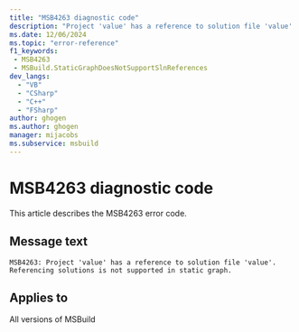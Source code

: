 ```yaml
---
title: "MSB4263 diagnostic code"
description: "Project 'value' has a reference to solution file 'value'. Referencing solutions is not supported in static graph."
ms.date: 12/06/2024
ms.topic: "error-reference"
f1_keywords:
 - MSB4263
 - MSBuild.StaticGraphDoesNotSupportSlnReferences
dev_langs:
  - "VB"
  - "CSharp"
  - "C++"
  - "FSharp"
author: ghogen
ms.author: ghogen
manager: mijacobs
ms.subservice: msbuild
---
```


# MSB4263 diagnostic code

<!-- :::ErrorDefinitionDescription::: -->
<!-- :::editable-content name="introDescription"::: -->
This article describes the MSB4263 error code.
<!-- :::editable-content-end::: -->

## Message text

`MSB4263: Project 'value' has a reference to solution file 'value'. Referencing solutions is not supported in static graph.`

<!-- :::editable-content name="postOutputDescription"::: -->
<!--
LOCALIZATION: {0} and {1} are file paths
-->
<!-- :::editable-content-end::: -->
<!-- :::ErrorDefinitionDescription-end::: -->

## Applies to

All versions of MSBuild
